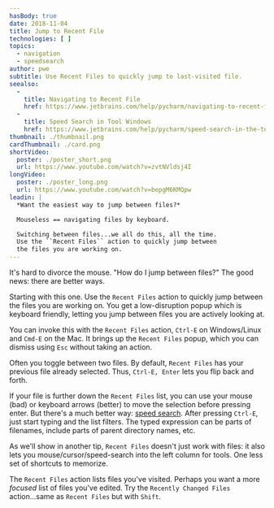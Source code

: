 ```yaml
---
hasBody: true
date: 2018-11-04
title: Jump to Recent File
technologies: [ ]
topics:
  - navigation
  - speedsearch
author: pwe
subtitle: Use Recent Files to quickly jump to last-visited file.
seealso:
  - 
    title: Navigating to Recent File
    href: https://www.jetbrains.com/help/pycharm/navigating-to-recent-file.html
  - 
    title: Speed Search in Tool Windows
    href: https://www.jetbrains.com/help/pycharm/speed-search-in-the-tool-windows.html
thumbnail: ./thumbnail.png
cardThumbnail: ./card.png
shortVideo:
  poster: ./poster_short.png
  url: https://www.youtube.com/watch?v=zvtNVldsj4I
longVideo:
  poster: ./poster_long.png
  url: https://www.youtube.com/watch?v=bepgM6KMQpw
leadin: |
  *Want the easiest way to jump between files?*

  Mouseless == navigating files by keyboard.

  Switching between files...we all do this, all the time.
  Use the ``Recent Files`` action to quickly jump between
  the files you are working on.
---
```


It's hard to divorce the mouse. "How do I jump between files?" The good news: there are better ways.

Starting with this one. Use the `Recent Files` action to quickly jump between the files you are working on. You get a low-disruption popup which is keyboard friendly, letting you jump between files you are actively looking at.

You can invoke this with the `Recent Files` action, `Ctrl-E` on Windows/Linux and `Cmd-E` on the Mac. It brings up the `Recent Files` popup, which you can dismiss using `Esc` without taking an action.

Often you toggle between two files. By default, `Recent Files` has your previous file already selected. Thus, `Ctrl-E, Enter` lets you flip back and forth.

If your file is further down the `Recent Files` list, you can use your mouse (bad) or keyboard arrows (better) to move the selection before pressing enter. But there's a much better way: [speed search](https://www.jetbrains.com/help/pycharm/speed-search-in-the-tool-windows.html). After pressing `Ctrl-E`, just start typing and the list filters. The typed expression can be parts of filenames, include parts of parent directory names, etc.

As we'll show in another tip, `Recent Files` doesn't just work with files: it also lets you mouse/cursor/speed-search into the left column for tools. One less set of shortcuts to memorize.

The `Recent Files` action lists files you've visited. Perhaps you want a more _focused_ list of files you've edited. Try the `Recently Changed Files` action...same as `Recent Files` but with `Shift`.
